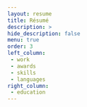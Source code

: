 ```yaml
---
layout: resume
title: Résumé
description: >
hide_description: false
menu: true
order: 3
left_column:
 - work
 - awards
 - skills
 - languages
right_column:
 - education
---
```

